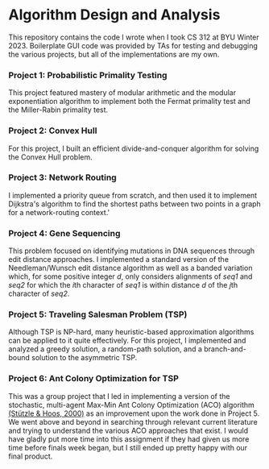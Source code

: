 # Algorithm Design and Analysis
This repository contains the code I wrote when I took CS 312 at BYU Winter 2023. Boilerplate GUI code was provided by TAs for testing and debugging the various projects, but all of the implementations are my own.

### Project 1: Probabilistic Primality Testing
This project featured mastery of modular arithmetic and the modular exponentiation algorithm to implement both the Fermat primality test and the Miller-Rabin primality test.

### Project 2: Convex Hull
For this project, I built an efficient divide-and-conquer algorithm for solving the Convex Hull problem.

### Project 3: Network Routing
I implemented a priority queue from scratch, and then used it to implement Dijkstra's algorithm to find the shortest paths between two points in a graph for a network-routing context.'

### Project 4: Gene Sequencing
This problem focused on identifying mutations in DNA sequences through edit distance approaches. I implemented a standard version of the Needleman/Wunsch edit distance algorithm as well as a banded variation which, for some positive integer $d$, only considers alignments of *seq1* and *seq2* for which the $i$th character of *seq1* is within distance $d$ of the $j$th character of *seq2*.

### Project 5: Traveling Salesman Problem (TSP)
Although TSP is NP-hard, many heuristic-based approximation algorithms can be applied to it quite effectively. For this project, I implemented and analyzed a greedy solution, a random-path solution, and a branch-and-bound solution to the asymmetric TSP. 

### Project 6: Ant Colony Optimization for TSP
This was a group project that I led in implementing a version of the stochastic, multi-agent Max-Min Ant Colony Optimization (ACO) algorithm [(Stützle & Hoos, 2000)](https://doi.org/10.1016/S0167-739X(00)00043-1) as an improvement upon the work done in Project 5. We went above and beyond in searching through relevant current literature and trying to understand the various ACO approaches that exist. I would have gladly put more time into this assignment if they had given us more time before finals week began, but I still ended up pretty happy with our final product.
